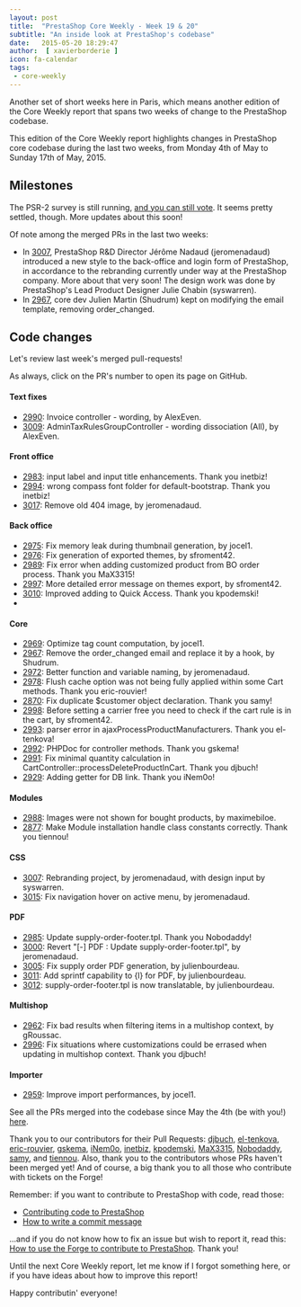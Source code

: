 ```yaml
---
layout: post
title:  "PrestaShop Core Weekly - Week 19 & 20"
subtitle: "An inside look at PrestaShop's codebase"
date:   2015-05-20 18:29:47
author:  [ xavierborderie ]
icon: fa-calendar
tags:
 - core-weekly
---
```


Another set of short weeks here in Paris, which means another edition of the Core Weekly report that spans two weeks of change to the PrestaShop codebase.

This edition of the Core Weekly report highlights changes in PrestaShop core codebase during the last two weeks, from Monday 4th of May to Sunday 17th of May, 2015.


## Milestones

The PSR-2 survey is still running, [and you can still vote](https://www.prestashop.com/forums/topic/434831-psr2-development-norm-for-prestashop/). It seems pretty settled, though. More updates about this soon!

Of note among the merged PRs in the last two weeks:

 * In [3007](https://github.com/PrestaShop/PrestaShop/pull/3007), PrestaShop R&D Director Jérôme Nadaud (jeromenadaud) introduced a new style to the back-office and login form of PrestaShop, in accordance to the rebranding currently under way at the PrestaShop company. More about that very soon! The design work was done by PrestaShop's Lead Product Designer Julie Chabin (syswarren).
 * In [2967](https://github.com/PrestaShop/PrestaShop/pull/2967), core dev Julien Martin (Shudrum) kept on modifying the email template, removing order_changed.


## Code changes

Let's review last week's merged pull-requests!

As always, click on the PR's number to open its page on GitHub.

#### Text fixes

 * [2990](https://github.com/PrestaShop/PrestaShop/pull/2990): Invoice controller - wording, by AlexEven.
 * [3009](https://github.com/PrestaShop/PrestaShop/pull/3009): AdminTaxRulesGroupController - wording dissociation (All), by AlexEven.
 
#### Front office

 * [2983](https://github.com/PrestaShop/PrestaShop/pull/2983): input label and input title enhancements. Thank you inetbiz!
 * [2994](https://github.com/PrestaShop/PrestaShop/pull/2994): wrong compass font folder for default-bootstrap. Thank you inetbiz!
 * [3017](https://github.com/PrestaShop/PrestaShop/pull/3017): Remove old 404 image, by jeromenadaud.
 
#### Back office

 * [2975](https://github.com/PrestaShop/PrestaShop/pull/2975): Fix memory leak during thumbnail generation, by jocel1.
 * [2976](https://github.com/PrestaShop/PrestaShop/pull/2976): Fix generation of exported themes, by sfroment42.
 * [2989](https://github.com/PrestaShop/PrestaShop/pull/2989): Fix error when adding customized product from BO order process. Thank you MaX3315!
 * [2997](https://github.com/PrestaShop/PrestaShop/pull/2997): More detailed error message on themes export, by sfroment42.
 * [3010](https://github.com/PrestaShop/PrestaShop/pull/3010): Improved adding to Quick Access. Thank you kpodemski!
 * 
 
#### Core

 * [2969](https://github.com/PrestaShop/PrestaShop/pull/2969): Optimize tag count computation, by jocel1.
 * [2967](https://github.com/PrestaShop/PrestaShop/pull/2967): Remove the order_changed email and replace it by a hook, by Shudrum.
 * [2972](https://github.com/PrestaShop/PrestaShop/pull/2972): Better function and variable naming, by jeromenadaud.
 * [2978](https://github.com/PrestaShop/PrestaShop/pull/2978): Flush cache option was not being fully applied within some Cart methods. Thank you eric-rouvier!
 * [2870](https://github.com/PrestaShop/PrestaShop/pull/2870): Fix duplicate $customer object declaration. Thank you samy!
 * [2998](https://github.com/PrestaShop/PrestaShop/pull/2998): Before setting a carrier free you need to check if the cart rule is in the cart, by sfroment42.
 * [2993](https://github.com/PrestaShop/PrestaShop/pull/2993): parser error in ajaxProcessProductManufacturers. Thank you el-tenkova!
 * [2992](https://github.com/PrestaShop/PrestaShop/pull/2992): PHPDoc for controller methods. Thank you gskema!
 * [2991](https://github.com/PrestaShop/PrestaShop/pull/2991): Fix minimal quantity calculation in CartController::processDeleteProductInCart. Thank you djbuch!
 * [2929](https://github.com/PrestaShop/PrestaShop/pull/2929): Adding getter for DB link. Thank you iNem0o!

 
#### Modules

 * [2988](https://github.com/PrestaShop/PrestaShop/pull/2988): Images were not shown for bought products, by maximebiloe.
 * [2877](https://github.com/PrestaShop/PrestaShop/pull/2877): Make Module installation handle class constants correctly. Thank you tiennou!

#### CSS

 * [3007](https://github.com/PrestaShop/PrestaShop/pull/3007): Rebranding project, by jeromenadaud, with design input by syswarren.
 * [3015](https://github.com/PrestaShop/PrestaShop/pull/3015): Fix navigation hover on active menu, by jeromenadaud.
 
#### PDF

 * [2985](https://github.com/PrestaShop/PrestaShop/pull/2985): Update supply-order-footer.tpl. Thank you Nobodaddy!
 * [3000](https://github.com/PrestaShop/PrestaShop/pull/3000): Revert "[-] PDF : Update supply-order-footer.tpl", by jeromenadaud.
 * [3005](https://github.com/PrestaShop/PrestaShop/pull/3005): Fix supply order PDF generation, by julienbourdeau.
 * [3011](https://github.com/PrestaShop/PrestaShop/pull/3011): Add sprintf capability to {l} for PDF, by julienbourdeau.
 * [3012](https://github.com/PrestaShop/PrestaShop/pull/3012): supply-order-footer.tpl is now translatable, by julienbourdeau.
 
#### Multishop

 * [2962](https://github.com/PrestaShop/PrestaShop/pull/2962): Fix bad results when filtering items in a multishop context, by gRoussac.
 * [2996](https://github.com/PrestaShop/PrestaShop/pull/2996): Fix situations where customizations could be errased when updating in multishop context. Thank you djbuch!

 
#### Importer

 * [2959](https://github.com/PrestaShop/PrestaShop/pull/2959): Improve import performances, by jocel1.
 

See all the PRs merged into the codebase since May the 4th (be with you!) [here](https://github.com/PrestaShop/PrestaShop/pulls?page=1&pulls_only=true&q=is%3Apr+merged%3A%3E2015-05-04+is%3Aclosed+sort%3Aupdated&utf8=%E2%9C%93).

Thank you to our contributors for their Pull Requests: [djbuch](https://github.com/djbuch), [el-tenkova](https://github.com/el-tenkova), [eric-rouvier](https://github.com/eric-rouvier), [gskema](https://github.com/gskema), [iNem0o](https://github.com/iNem0o), [inetbiz](https://github.com/inetbiz), [kpodemski](https://github.com/kpodemski), [MaX3315](https://github.com/MaX3315), [Nobodaddy](https://github.com/Nobodaddy), [samy](https://github.com/samy), and [tiennou](https://github.com/tiennou). Also, thank you to the contributors whose PRs haven't been merged yet! And of course, a big thank you to all those who contribute with tickets on the Forge!

Remember: if you want to contribute to PrestaShop with code, read those:

 * [Contributing code to PrestaShop](http://doc.prestashop.com/display/PS16/Contributing+code+to+PrestaShop)
 * [How to write a commit message](http://doc.prestashop.com/display/PS16/How+to+write+a+commit+message)

...and if you do not know how to fix an issue but wish to report it, read this: [How to use the Forge to contribute to PrestaShop](http://doc.prestashop.com/display/PS16/How+to+use+the+Forge+to+contribute+to+PrestaShop). Thank you!

Until the next Core Weekly report, let me know if I forgot something here, or if you have ideas about how to improve this report!

Happy contributin' everyone!
